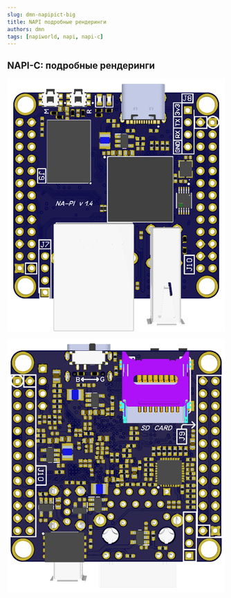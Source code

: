```yaml
---
slug: dmn-napipict-big
title: NAPI подробные рендеринги
authors: dmn
tags: [napiworld, napi, napi-c]
---
```


## NAPI-C: подробные рендеринги


![napi](img/napi-without-pins/NA%20PI%20v1.4.png)

![napi](img/napi-without-pins/NA%20PI%20v1.4(1).png)

